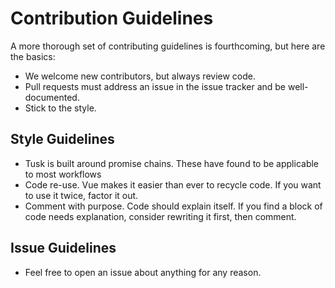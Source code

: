 # Contribution Guidelines

A more thorough set of contributing guidelines is fourthcoming, but here are the basics:

* We welcome new contributors, but always review code.
* Pull requests must address an issue in the issue tracker and be well-documented.
* Stick to the style.

## Style Guidelines

* Tusk is built around promise chains.  These have found to be applicable to most workflows
* Code re-use.  Vue makes it easier than ever to recycle code.  If you want to use it twice, factor it out.
* Comment with purpose.  Code should explain itself.  If you find a block of code needs explanation, consider rewriting it first, then comment.

## Issue Guidelines

* Feel free to open an issue about anything for any reason.
